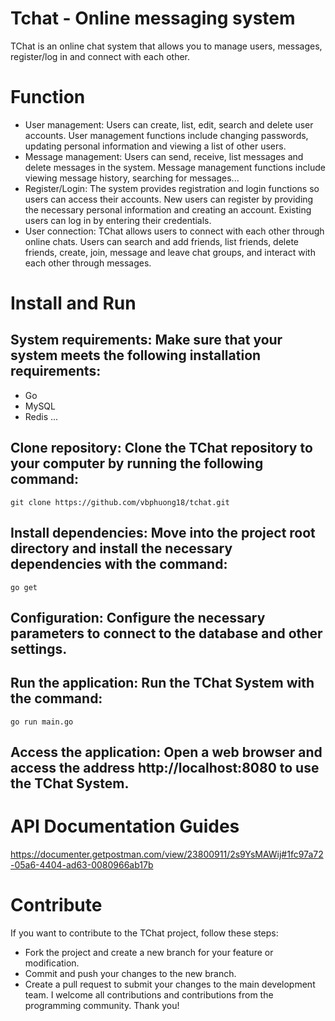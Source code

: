 # Tchat - Online messaging system
TChat is an online chat system that allows you to manage users, messages, register/log in and connect with each other.
# Function
- User management: Users can create, list, edit, search and delete user accounts. User management functions include changing passwords, updating personal information and viewing a list of other users.
- Message management: Users can send, receive, list messages and delete messages in the system. Message management functions include viewing message history, searching for messages...
- Register/Login: The system provides registration and login functions so users can access their accounts. New users can register by providing the necessary personal information and creating an account. Existing users can log in by entering their credentials.
- User connection: TChat allows users to connect with each other through online chats. Users can search and add friends, list friends, delete friends, create, join, message and leave chat groups, and interact with each other through messages.

# Install and Run
## System requirements: Make sure that your system meets the following installation requirements:
- Go
- MySQL
- Redis
...
## Clone repository: Clone the TChat repository to your computer by running the following command:
```
git clone https://github.com/vbphuong18/tchat.git
```
## Install dependencies: Move into the project root directory and install the necessary dependencies with the command:
```
go get
```
## Configuration: Configure the necessary parameters to connect to the database and other settings.
## Run the application: Run the TChat System with the command:
```
go run main.go
```
## Access the application: Open a web browser and access the address http://localhost:8080 to use the TChat System.

# API Documentation Guides
https://documenter.getpostman.com/view/23800911/2s9YsMAWij#1fc97a72-05a6-4404-ad63-0080966ab17b
# Contribute
If you want to contribute to the TChat project, follow these steps:
- Fork the project and create a new branch for your feature or modification.
- Commit and push your changes to the new branch.
- Create a pull request to submit your changes to the main development team. 
I welcome all contributions and contributions from the programming community. Thank you!
